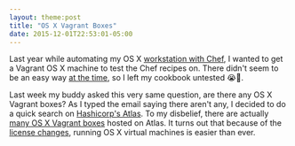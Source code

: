 ```yaml
---
layout: theme:post
title: "OS X Vagrant Boxes"
date: 2015-12-01T22:53:01-05:00
---
```


Last year while automating my OS X [workstation with Chef], I wanted to get a
Vagrant OS X machine to test the Chef recipes on. There didn't seem to be an
easy way [at the time], so I left my cookbook untested 😭🐼.

Last week my buddy asked this very same question, are there any OS X Vagrant
boxes? As I typed the email saying there aren't any, I decided to do a quick
search on [Hashicorp's Atlas]. To my disbelief, there are actually [many OS X
Vagrant boxes] hosted on Atlas. It turns out that because of the [license
changes], running OS X virtual machines is easier than ever.

[workstation with Chef]: https://github.com/amaltson/workstation
[at the time]: http://ntk.me/2012/09/07/os-x-on-os-x/http://ntk.me/2012/09/07/os-x-on-os-x/
[Hashicorp's Atlas]: https://atlas.hashicorp.com
[many OS X Vagrant boxes]: https://atlas.hashicorp.com/boxes/search?utf8=✓&sort=&provider=&q=os+x
[license changes]: https://github.com/AndrewDryga/vagrant-box-osx#os-x-licensing
